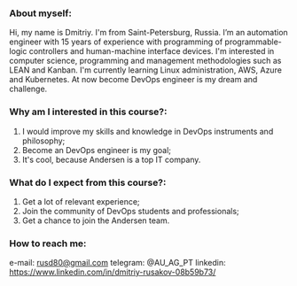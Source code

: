 ### About myself:

Hi, my name is Dmitriy. I'm from Saint-Petersburg, Russia. I’m an automation engineer with 15 years 
of experience with programming of programmable-logic controllers 
and human-machine interface devices. I'm interested in computer science,
programming and management methodologies such as LEAN and Kanban.
I'm currently learning Linux administration, AWS, Azure and Kubernetes.
At now become DevOps engineer is my dream and challenge. 

### Why am I interested in this course?:

1. I would improve my skills and knowledge in DevOps instruments and philosophy; 
2. Become an DevOps engineer is my goal;
3. It's cool, because Andersen is a top IT company.                                                              

### What do I expect from this course?:

1. Get a lot of relevant experience;
2. Join the community of DevOps students and professionals;
3. Get a chance to join the Andersen team.

### How to reach me:
e-mail: rusd80@gmail.com
telegram: @AU_AG_PT
linkedin: https://www.linkedin.com/in/dmitriy-rusakov-08b59b73/